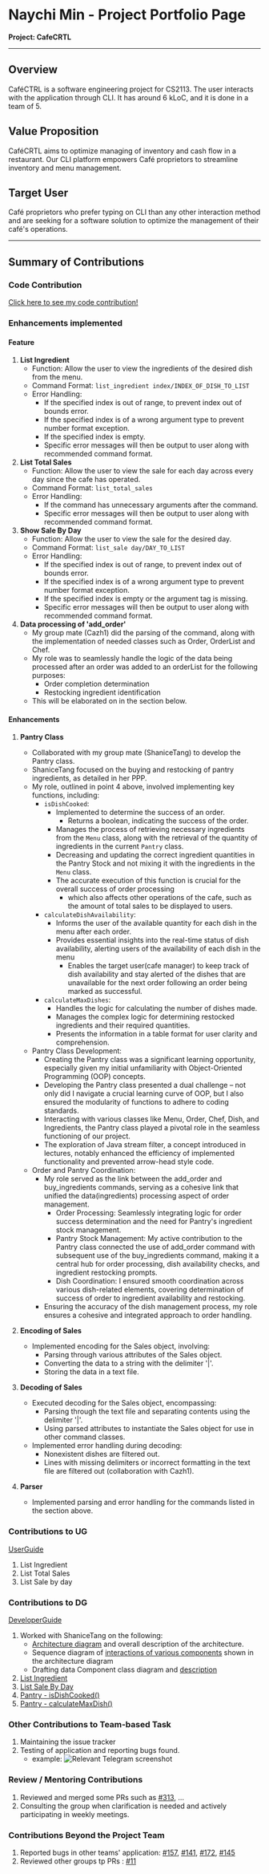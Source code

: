# Naychi Min - Project Portfolio Page
**Project: CafeCRTL**

-----------------------------------------------------------------------------------------------
## **Overview**
CaféCTRL is a software engineering project for CS2113. The user interacts with the application through CLI. It has around 6 kLoC, and it is done in a team of 5.

## **Value Proposition**
CaféCRTL aims to optimize managing of inventory and cash flow in a restaurant. Our CLI platform empowers Café proprietors to streamline inventory and menu management.

## **Target User**
Café proprietors who prefer typing on CLI than any other interaction method and are seeking for a software solution to optimize the management of their café's operations.

-----------------------------------------------------------------------------------------------
## Summary of Contributions

### Code Contribution
[Click here to see my code contribution!](https://nus-cs2113-ay2324s1.github.io/tp-dashboard/?search=&sort=groupTitle&sortWithin=title&timeframe=commit&mergegroup=&groupSelect=groupByRepos&breakdown=true&checkedFileTypes=functional-code~test-code~docs&since=2023-09-22&tabOpen=true&tabType=authorship&zFR=false&tabAuthor=NaychiMin&tabRepo=AY2324S1-CS2113-T17-2%2Ftp%5Bmaster%5D&authorshipIsMergeGroup=false&authorshipFileTypes=functional-code~test-code~docs&authorshipIsBinaryFileTypeChecked=false&authorshipIsIgnoredFilesChecked=false)

### Enhancements implemented

#### Feature

1. **List Ingredient**
    - Function: Allow the user to view the ingredients of the desired dish from the menu.
    - Command Format: `list_ingredient index/INDEX_OF_DISH_TO_LIST`
    - Error Handling:
        - If the specified index is out of range, to prevent index out of bounds error.
        - If the specified index is of a wrong argument type to prevent number format exception.
        - If the specified index is empty.
        - Specific error messages will then be output to user along with recommended command format.
2. **List Total Sales**
    - Function: Allow the user to view the sale for each day across every day since the cafe has operated.
    - Command Format: `list_total_sales`
    - Error Handling:
      - If the command has unnecessary arguments after the command.
      - Specific error messages will then be output to user along with recommended command format.
3. **Show Sale By Day** 
    - Function: Allow the user to view the sale for the desired day. <br>
    - Command Format: `list_sale day/DAY_TO_LIST` <br>
    - Error Handling:
      - If the specified index is out of range, to prevent index out of bounds error.
      - If the specified index is of a wrong argument type to prevent number format exception.
      - If the specified index is empty or the argument tag is missing.
      - Specific error messages will then be output to user along with recommended command format.
4. **Data processing of 'add_order'**
   - My group mate (Cazh1) did the parsing of the command, along with the implementation of needed classes such as Order, OrderList and Chef.
   - My role was to seamlessly handle the logic of the data being processed after an order was added to an orderList for the following purposes:
     - Order completion determination
     - Restocking ingredient identification
   - This will be elaborated on in the section below.

#### Enhancements
1. **Pantry Class**
    - Collaborated with my group mate (ShaniceTang) to develop the Pantry class.
    - ShaniceTang focused on the buying and restocking of pantry ingredients, as detailed in her PPP.
    - My role, outlined in point 4 above, involved implementing key functions, including:
        - `isDishCooked`:
            - Implemented to determine the success of an order.
              - Returns a boolean, indicating the success of the order.
            - Manages the process of retrieving necessary ingredients from the `Menu` class, along with the retrieval of the quantity of ingredients in the current `Pantry` class.
            - Decreasing and updating the correct ingredient quantities in the Pantry Stock and not mixing it with the ingredients in the `Menu` class.
            - The accurate execution of this function is crucial for the overall success of order processing
              - which also affects other operations of the cafe, such as the amount of total sales to be displayed to users.
        - `calculateDishAvailability`:
            - Informs the user of the available quantity for each dish in the menu after each order.
            - Provides essential insights into the real-time status of dish availability, alerting users of the availability of each dish in the menu
              - Enables the target user(cafe manager) to keep track of dish availability and stay alerted of the dishes that are unavailable for the next order following an order being marked as successful.
        - `calculateMaxDishes`:
            - Handles the logic for calculating the number of dishes made.
            - Manages the complex logic for determining restocked ingredients and their required quantities.
            - Presents the information in a table format for user clarity and comprehension.
    - Pantry Class Development:
      - Creating the Pantry class was a significant learning opportunity, especially given my initial unfamiliarity with Object-Oriented Programming (OOP) concepts. 
      - Developing the Pantry class presented a dual challenge – not only did I navigate a crucial learning curve of OOP, but I also ensured the modularity of functions to adhere to coding standards. 
      - Interacting with various classes like Menu, Order, Chef, Dish, and Ingredients, the Pantry class played a pivotal role in the seamless functioning of our project. 
      - The exploration of Java stream filter, a concept introduced in lectures, notably enhanced the efficiency of implemented functionality and prevented arrow-head style code.
    - Order and Pantry Coordination:
      - My role served as the link between the add_order and buy_ingredients commands, serving as a cohesive link that unified the data(ingredients) processing aspect of order management.
         - Order Processing: Seamlessly integrating logic for order success determination and the need for Pantry's ingredient stock management.
         - Pantry Stock Management: My active contribution to the Pantry class connected the use of add_order command with subsequent use of the buy_ingredients command, making it a central hub for order processing, dish availability checks, and ingredient restocking prompts.
         - Dish Coordination: I ensured smooth coordination across various dish-related elements, covering determination of success of order to ingredient availability and restocking.
      - Ensuring the accuracy of the dish management process, my role ensures a cohesive and integrated approach to order handling.

2. **Encoding of Sales**
    - Implemented encoding for the Sales object, involving:
        - Parsing through various attributes of the Sales object.
        - Converting the data to a string with the delimiter '|'.
        - Storing the data in a text file.

3. **Decoding of Sales**
    - Executed decoding for the Sales object, encompassing:
        - Parsing through the text file and separating contents using the delimiter '|'.
        - Using parsed attributes to instantiate the Sales object for use in other command classes.
    - Implemented error handling during decoding:
        - Nonexistent dishes are filtered out.
        - Lines with missing delimiters or incorrect formatting in the text file are filtered out (collaboration with Cazh1).

4. **Parser**
    - Implemented parsing and error handling for the commands listed in the section above.

### Contributions to UG
[UserGuide](https://ay2324s1-cs2113-t17-2.github.io/tp/UserGuide.html)

1. List Ingredient
2. List Total Sales
3. List Sale by day

### Contributions to DG
[DeveloperGuide](https://ay2324s1-cs2113-t17-2.github.io/tp/DeveloperGuide.html)
1. Worked with ShaniceTang on the following:
   - [Architecture diagram](https://ay2324s1-cs2113-t17-2.github.io/tp/DeveloperGuide.html#architecture) and overall description of the architecture. 
   - Sequence diagram of [interactions of various components](https://ay2324s1-cs2113-t17-2.github.io/tp/DeveloperGuide.html#how-the-architecture-components-interact-with-each-other) shown in the architecture diagram
   - Drafting data Component class diagram and [description](https://ay2324s1-cs2113-t17-2.github.io/tp/DeveloperGuide.html#data-component)
2. [List Ingredient](https://ay2324s1-cs2113-t17-2.github.io/tp/DeveloperGuide.html#list-ingredients) 
3. [List Sale By Day](https://ay2324s1-cs2113-t17-2.github.io/tp/DeveloperGuide.html#list-sale-by-day)
4. [Pantry - isDishCooked()](https://ay2324s1-cs2113-t17-2.github.io/tp/DeveloperGuide.html#pantry---isdishcooked)
5. [Pantry - calculateMaxDish()](https://ay2324s1-cs2113-t17-2.github.io/tp/DeveloperGuide.html#pantry---calculatemaxdish)

### Other Contributions to Team-based Task
1. Maintaining the issue tracker
2. Testing of application and reporting bugs found. 
   - example:  ![Relevant Telegram screenshot](../images_PPP/naychi/exampleOfBugReport.png)

### Review / Mentoring Contributions
1. Reviewed and merged some PRs such as [#313](https://github.com/AY2324S1-CS2113-T17-2/tp/pull/313), ...
2. Consulting the group when clarification is needed and actively participating in weekly meetings.

### Contributions Beyond the Project Team
1. Reported bugs in other teams' application: [#157](https://github.com/AY2324S1-CS2113T-W11-2/tp/issues/157), [#141](https://github.com/AY2324S1-CS2113T-W11-2/tp/issues/141), [#172](https://github.com/AY2324S1-CS2113T-W11-2/tp/issues/172), [#145](https://github.com/AY2324S1-CS2113T-W11-2/tp/issues/145)
2. Reviewed other groups tp PRs : [#11](https://github.com/nus-cs2113-AY2324S1/tp/pull/11/files)
